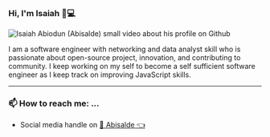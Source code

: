 ### Hi, I'm Isaiah 🌻💻

<img src="https://res.cloudinary.com/abisalde/image/upload/v1606122390/20201123_0902221.gif" alt="Isaiah Abiodun (Abisalde) small video about his profile on Github">

I am a software engineer with networking and data analyst skill who is passionate about open-source project, innovation, and contributing to community. I keep working on my self to become a self sufficient software engineer as I keep track on improving JavaScript skills.
<hr>

### 📫 How to reach me: ...
- Social media handle on <a href="https://twitter.com/abisalde">🔔  Abisalde   👈</a>

<!--
**abisalde/Abisalde** is a ✨ _special_ ✨ repository because its `README.md` (this file) appears on your GitHub profile.

Here are some ideas to get you started:

- 🔭 I’m currently working on data engineering
- 🌱 I’m currently learning python
- 👯 I’m looking to collaborate with open source community
- 🤔 I’m looking for help with ...
- 💬 Ask me about ...
- 📫 How to reach me: ...
- 😄 Pronouns: ...
- ⚡ Fun fact: ...
-->
